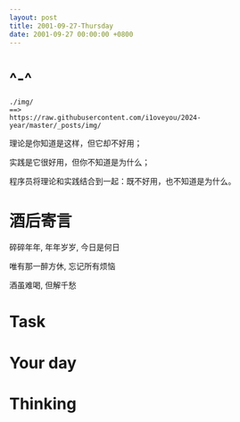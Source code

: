 ```yaml
---
layout: post
title: 2001-09-27-Thursday
date: 2001-09-27 00:00:00 +0800
---
```




# ^-^

```
./img/ 
==>
https://raw.githubusercontent.com/i1oveyou/2024-year/master/_posts/img/
```





理论是你知道是这样，但它却不好用；

实践是它很好用，但你不知道是为什么；

程序员将理论和实践结合到一起：既不好用，也不知道是为什么。



# 酒后寄言

碎碎年年, 年年岁岁, 今日是何日

唯有那一醉方休, 忘记所有烦恼

酒虽难喝, 但解千愁


# Task


# Your day



# Thinking



